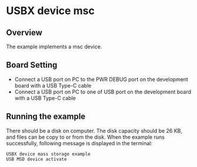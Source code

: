 # USBX device msc

## Overview

The example implements a msc device.

## Board Setting

- Connect a USB port on PC to the PWR DEBUG port on the development board with a USB Type-C cable
- Connect a USB port on PC to one of USB port on the development board with a USB Type-C cable

## Running the example
There should be a disk on computer. The disk capacity should be 26 KB, and files can be copy to or from the disk.
When the example runs successfully, following message is displayed in the terminal:
```console
USBX device mass storage example
USB MSD device activate
```
